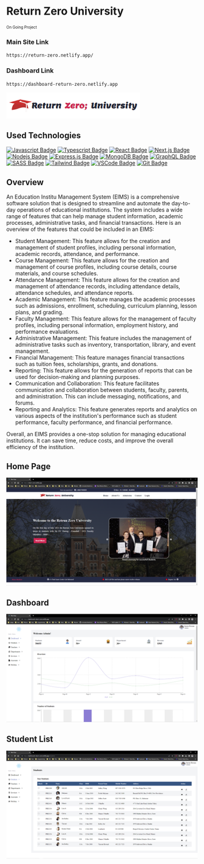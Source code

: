 # Return Zero University

<p style="font-size:10px;"> On Going Project </p>

### Main Site Link

```
https://return-zero.netlify.app/
```

### Dashboard Link

```
https://dashboard-return-zero.netlify.app
```

<img src="./doc/img/logo.png"/>

## Used Technologies

[![Javascript Badge](https://img.shields.io/badge/-Javascript-F0DB4F?style=for-the-badge&labelColor=black&logo=javascript&logoColor=F0DB4F)](#) [![Typescript Badge](https://img.shields.io/badge/-Typescript-007acc?style=for-the-badge&labelColor=black&logo=typescript&logoColor=007acc)](#) [![React Badge](https://img.shields.io/badge/-React-61DBFB?style=for-the-badge&labelColor=black&logo=react&logoColor=61DBFB)](#) [![Next.js Badge](https://img.shields.io/badge/next.js-000000?style=for-the-badge&logo=nextdotjs&logoColor=white)](#) [![Nodejs Badge](https://img.shields.io/badge/-Nodejs-3C873A?style=for-the-badge&labelColor=black&logo=node.js&logoColor=3C873A)](#) [![Express.js Badge](https://img.shields.io/badge/Express.js-000000?style=for-the-badge&logo=express&logoColor=white)](#) [![MongoDB Badge](https://img.shields.io/badge/MongoDB-4EA94B?style=for-the-badge&logo=mongodb&logoColor=white)](#) [![GraphQL Badge](https://img.shields.io/badge/-GraphQl-e535ab?style=for-the-badge&labelColor=black&logo=node.js&logoColor=e535ab)](#) [![SASS Badge](https://img.shields.io/badge/Sass-CC6699?style=for-the-badge&logo=sass&logoColor=white)](#) [![Tailwind Badge](https://img.shields.io/badge/Tailwind%20CSS-092749?style=for-the-badge&logo=tailwindcss&logoColor=06B6D4&labelColor=000000)](#) [![VSCode Badge](https://img.shields.io/badge/Visual_Studio-5C2D91?style=for-the-badge&logo=visual%20studio&logoColor=white)](#) [![Git Badge](https://img.shields.io/badge/Git-F05032?style=for-the-badge&logo=git&logoColor=white)](#)

<h2>Overview</h2>

<p>An Education Institu Management System (EIMS) is a comprehensive software solution that is designed to streamline and automate the day-to-day operations of educational institutions. The system includes a wide range of features that can help manage student information, academic processes, administrative tasks, and financial transactions. Here is an overview of the features that could be included in an EIMS:
</p>

<ul>
<li>Student Management: This feature allows for the creation and management of student profiles, including personal information, academic records, attendance, and performance.</li>

<li>Course Management: This feature allows for the creation and management of course profiles, including course details, course materials, and course schedules.</li>

<li>Attendance Management: This feature allows for the creation and management of attendance records, including attendance details, attendance schedules, and attendance reports.</li>

<li>Academic Management: This feature manages the academic processes such as admissions, enrollment, scheduling, curriculum planning, lesson plans, and grading. </li>

<li>Faculty Management: This feature allows for the management of faculty profiles, including personal information, employment history, and performance evaluations. </li>

<li>Administrative Management: This feature includes the management of administrative tasks such as inventory, transportation, library, and event management.</li>

<li>Financial Management: This feature manages financial transactions such as tuition fees, scholarships, grants, and donations.</li>

<li>Reporting: This feature allows for the generation of reports that can be used for decision-making and planning purposes.</li>

<li>Communication and Collaboration: This feature facilitates communication and collaboration between students, faculty, parents, and administration. This can include messaging, notifications, and forums.</li>

<li>Reporting and Analytics: This feature generates reports and analytics on various aspects of the institution's performance such as student performance, faculty performance, and financial performance.</li>

</ul>

<p> Overall, an EIMS provides a one-stop solution for managing educational institutions. It can save time, reduce costs, and improve the overall efficiency of the institution.
</p>

## Home Page

<img src="./doc/img/home.png"/>

## Dashboard

<img src="./doc/img/dashboard.png"/>

## Student List

<img src="./doc/img/user-list.png"/>
